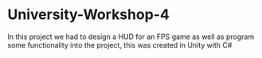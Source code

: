 # University-Workshop-4
In this project we had to design a HUD for an FPS game as well as program some functionality into the project, this was created in Unity with C#
